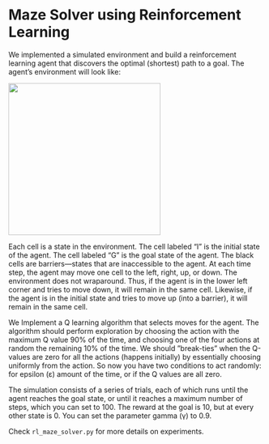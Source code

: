 # Maze Solver using Reinforcement Learning

We implemented a simulated environment and build a reinforcement learning agent that discovers the optimal (shortest) path to a goal. The agent’s environment will look like:

<img src="https://github.com/yangzi33/rl-maze-solver/blob/main/maze.png?raw=true" width="300" height="300" />

Each cell is a state in the environment. The cell labeled “I” is the initial state of the agent. The cell labeled “G” is the goal state of the agent. The black cells are barriers—states that are inaccessible to the agent. At each time step, the agent may move one cell to the left, right, up, or down. The environment does not wraparound. Thus, if the agent is in the lower left corner and tries to move down, it will remain in the same cell. Likewise, if the agent is in the initial state and tries to move up (into a barrier), it will remain in the same cell.

We Implement a Q learning algorithm that selects moves for the agent. The algorithm should perform exploration by choosing the action with the maximum Q value 90% of the time, and choosing one of the four actions at random the remaining 10% of the time. We should ”break-ties” when the Q-values are zero for all the actions (happens initially) by essentially choosing uniformly from the action. So now you have two conditions to act randomly: for epsilon (ε) amount of the time, or if the Q values are all zero.

The simulation consists of a series of trials, each of which runs until the agent reaches the goal state, or until it reaches a maximum number of steps, which you can set to 100. The reward at the goal is 10, but at every other state is 0. You can set the parameter gamma (γ) to 0.9.

Check `rl_maze_solver.py` for more details on experiments.


